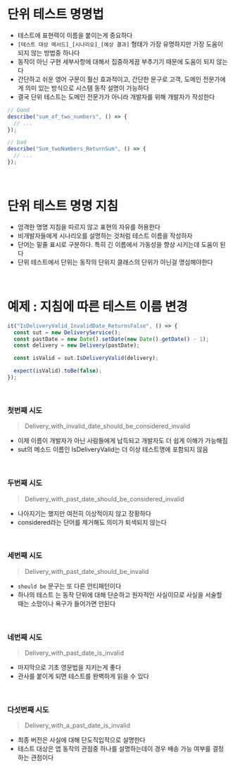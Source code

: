 # 단위 테스트 명명법

- 테스트에 표현력이 이름을 붙이는게 중요하다
- `[테스트 대상 메서드]_[시나리오]_[예상 결과]` 형태가 가장 유명하지만 가장 도움이 되지 않는 방법중 하나다
- 동작이 아닌 구현 세부사항에 대해서 집중하게끔 부추기기 때문에 도움이 되지 않는다
- 간단하고 쉬운 영어 구문이 훨신 효과적이고, 간단한 문구로 고객, 도메인 전문가에게 의미 있는 방식으로 시스템 동작 설명이 가능하다
- 결국 단위 테스트는 도메인 전문가가 아니라 개발자를 위해 개발자가 작성한다

```ts
// Good
describe("sum_of_two_numbers", () => {
  // ...
});

// bad
describe("Sum_twoNumbers_ReturnSum", () => {
  // ...
});
```

<br>

# 단위 테스트 명명 지침

- 엄격한 명명 지침을 따르지 않고 표현의 자유를 허용한다
- 비개발자들에게 시나리오를 설명하는 것처럼 테스트 이름을 작성하자
- 단어는 밑줄 표시로 구분하다. 특히 긴 이름에서 가동성을 향상 시키는데 도움이 된다
- 단위 테스트에서 단위는 동작의 단위지 클래스의 단위가 아닌걸 명심해야한다

<br>

# 예제 : 지침에 따른 테스트 이름 변경

```ts
it("IsDeliveryValid_InvalidDate_ReturnsFalse", () => {
  const sut = new DeliveryService();
  const pastDate = new Date().setDate(new Date().getDate() - 1);
  const delivery = new Delivery(pastDate);

  const isValid = sut.IsDeliveryValid(delivery);

  expect(isValid).toBe(false);
});
```

<br>

### 첫번째 시도

> Delivery_with_invalid_date_should_be_considered_invalid

- 이제 이름이 개발자가 아닌 사람들에게 납득되고 개발자도 더 쉽게 이해가 가능해짐
- sut의 메소드 이름인 IsDeliveryValid는 더 이상 테스트명에 포함되지 않음

<br>

### 두번째 시도

> Delivery_with_past_date_should_be_considered_invalid

- 나아지기는 했지만 여전히 이상적이지 않고 장황하다
- considered라는 단어를 제거해도 의미가 퇴색되지 않는다

<br>

### 세번째 시도

> Delivery_with_past_date_should_be_invalid

- `should be` 문구는 또 다른 안티패턴이다
- 하나의 테스트 는 동작 단위에 대해 단순하고 원자적인 사실이므로 사실을 서술할 때는 소망이나 욕구가 들어가면 안된다

<br>

### 네번째 시도

> Delivery_with_past_date_is_invalid

- 마지막으로 기초 영문법을 지키는게 좋다
- 관사를 붙이게 되면 테스트를 완벽하게 읽을 수 있다

<br>

### 다섯번째 시도

> Delivery_with_a_past_date_is_invalid

- 최종 버전은 사실에 대해 단도직입적으로 설명한다
- 테스트 대상은 앱 동작의 관점중 하나를 설명하는데이 경우 배송 가능 여부를 결정하는 관점이다
